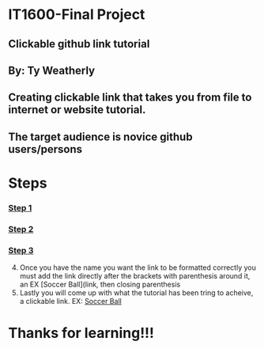# IT1600-Final Project
## Clickable github link tutorial
## By: Ty Weatherly
## Creating clickable link that takes you from file to internet or website tutorial.
## The target audience is novice github users/persons

# Steps
### [Step 1](./step1.md)
### [Step 2](./step2.md)
### [Step 3](./step3.md)
4. Once you have the name you want the link to be formatted correctly you must add the link directly after the brackets with parenthesis around it, an EX
[Soccer Ball](link, then closing parenthesis
6. Lastly you will come up with what the tutorial has been tring to acheive, a clickable link. EX:
[Soccer Ball](https://www.walmart.com/ip/Soccer-Ball-Edible-Icing-Image-for-3-inch-Round-for-CupCake-Cookie/934431703?wmlspartner=wlpa&selectedSellerId=8888&&adid=22222222227000000000&wl0=&wl1=g&wl2=c&wl3=42423897272&wl4=pla-51320962143&wl5=9023533&wl6=&wl7=&wl8=&wl9=pla&wl10=115794155&wl11=online&wl12=934431703&veh=sem&gclid=CjwKCAiAksyNBhAPEiwAlDBeLM8w1UoqqTmfEbaKE8CY_LNJ0k0XXL8FV3tZkRyXc0rJTOLp_CZr-RoC5goQAvD_BwE&gclsrc=aw.ds)

# Thanks for learning!!!
